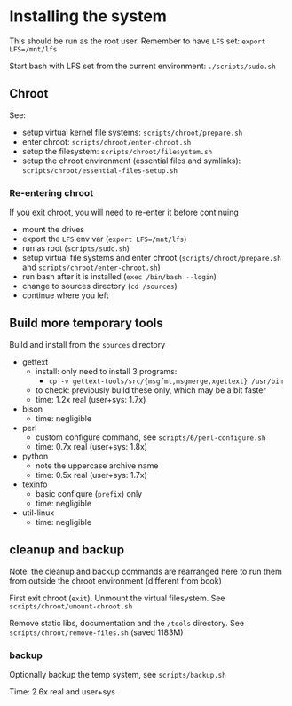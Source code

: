 # Installing the system

This should be run as the root user. Remember to have `LFS` set: `export LFS=/mnt/lfs`

Start bash with LFS set from the current environment: `./scripts/sudo.sh`

## Chroot

See:

- setup virtual kernel file systems: `scripts/chroot/prepare.sh`
- enter chroot: `scripts/chroot/enter-chroot.sh`
- setup the filesystem: `scripts/chroot/filesystem.sh`
- setup the chroot environment (essential files and symlinks): `scripts/chroot/essential-files-setup.sh`

### Re-entering chroot

If you exit chroot, you will need to re-enter it before continuing

- mount the drives
- export the `LFS` env var (`export LFS=/mnt/lfs`)
- run as root (`scripts/sudo.sh`)
- setup virtual file systems and enter chroot (`scripts/chroot/prepare.sh` and `scripts/chroot/enter-chroot.sh`)
- run bash after it is installed (`exec /bin/bash --login`)
- change to sources directory (`cd /sources`)
- continue where you left

## Build more temporary tools

Build and install from the `sources` directory

- gettext
    - install: only need to install 3 programs:
        - `cp -v gettext-tools/src/{msgfmt,msgmerge,xgettext} /usr/bin`
    - to check: previously build these only, which may be a bit faster
    - time: 1.2x real (user+sys: 1.7x)
- bison
    - time: negligible
- perl
    - custom configure command, see `scripts/6/perl-configure.sh`
    - time: 0.7x real (user+sys: 1.8x)
- python
    - note the uppercase archive name
    - time: 0.5x real (user+sys: 1.7x)
- texinfo
    - basic configure (`prefix`) only
    - time: negligible
- util-linux
    - time: negligible

## cleanup and backup

Note: the cleanup and backup commands are rearranged here to run them from outside the chroot environment (different from book)

First exit chroot (`exit`). Unmount the virtual filesystem. See `scripts/chroot/umount-chroot.sh`

Remove static libs, documentation and the `/tools` directory. See `scripts/chroot/remove-files.sh` (saved 1183M)

### backup

Optionally backup the temp system, see `scripts/backup.sh`

Time: 2.6x real and user+sys
